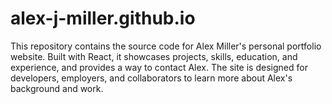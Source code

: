 # alex-j-miller.github.io

This repository contains the source code for Alex Miller's personal portfolio website. Built with React, it showcases projects, skills, education, and experience, and provides a way to contact Alex. The site is designed for developers, employers, and collaborators to learn more about Alex's background and work.

